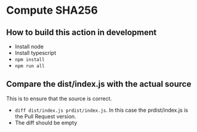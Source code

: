 # Compute SHA256

## How to build this action in development
- Install node
- Install typescript
- `npm install`
- `npm run all`

## Compare the dist/index.js with the actual source
This is to ensure that the source is correct.
- `diff dist/index.js prdist/index.js`. In this case the prdist/index.js is the Pull Request version.
- The diff should be empty

